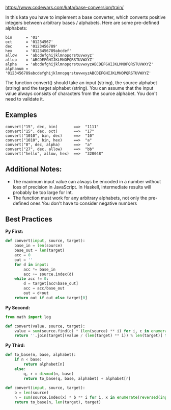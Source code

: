 https://www.codewars.com/kata/base-conversion/train/

In this kata you have to implement a base converter, which converts positive integers between arbitrary bases / alphabets. Here are some pre-defined alphabets:
~~~
bin      = '01'
oct      = '01234567'
dec      = '0123456789'
hex      = '0123456789abcdef'
allow    = 'abcdefghijklmnopqrstuvwxyz'
allup    = 'ABCDEFGHIJKLMNOPQRSTUVWXYZ'
alpha    = 'abcdefghijklmnopqrstuvwxyzABCDEFGHIJKLMNOPQRSTUVWXYZ'
alphanum = '0123456789abcdefghijklmnopqrstuvwxyzABCDEFGHIJKLMNOPQRSTUVWXYZ'
~~~
The function convert() should take an input (string), the source alphabet (string) and the target alphabet (string). You can assume that the input value always consists of characters from the source alphabet. You don't need to validate it.

## Examples
~~~
convert("15", dec, bin)       ==>  "1111"
convert("15", dec, oct)       ==>  "17"
convert("1010", bin, dec)     ==>  "10"
convert("1010", bin, hex)     ==>  "a"
convert("0", dec, alpha)      ==>  "a"
convert("27", dec, allow)     ==>  "bb"
convert("hello", allow, hex)  ==>  "320048"
~~~
## Additional Notes:

* The maximum input value can always be encoded in a number without loss of precision in JavaScript. In Haskell, intermediate results will probably be too large for Int.
* The function must work for any arbitrary alphabets, not only the pre-defined ones
You don't have to consider negative numbers

## Best Practices

**Py First:**
~~~py
def convert(input, source, target):
    base_in = len(source)
    base_out = len(target)
    acc = 0
    out = ''
    for d in input:
        acc *= base_in
        acc += source.index(d)
    while acc != 0:
        d = target[acc%base_out]
        acc = acc/base_out
        out = d+out
    return out if out else target[0] 

~~~

**Py Second:**
~~~py
from math import log

def convert(value, source, target):
    value = sum(source.find(c) * (len(source) ** i) for i, c in enumerate(reversed(value)))
    return ''.join(target[(value / (len(target) ** i)) % len(target)] for i in xrange(0 if not value else int(log(value, len(target))),-1,-1))

~~~

**Py Third:**
~~~py
def to_base(n, base, alphabet):
    if n < base:
        return alphabet[n]
    else:
        q, r = divmod(n, base)
        return to_base(q, base, alphabet) + alphabet[r]
    
def convert(input, source, target):
    b = len(source)
    n = sum(source.index(x) * b ** i for i, x in enumerate(reversed(input)))
    return to_base(n, len(target), target)

~~~

